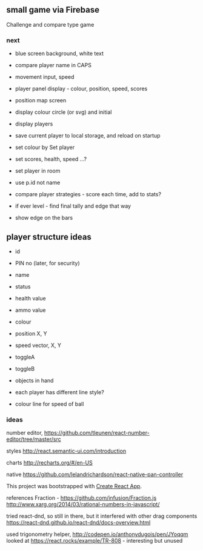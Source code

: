 ## small game via Firebase ##

Challenge and compare type game

### next ###


- blue screen background, white text

- compare player name in CAPS
- movement input, speed
- player panel display - colour, position, speed, scores

- position map screen
- display colour circle (or svg) and initial
- display players

- save current player to local storage, and reload on startup
- set colour by Set player
- set scores, health, speed ...?
- set player in room
- use p.id not name

- compare player strategies - score each time, add to stats?
- if ever level - find final tally and edge that way
- show edge on the bars



## player structure ideas ##
- id
- PIN no (later, for security)
- name
- status
- health value
- ammo value
- colour
- position X, Y
- speed vector, X, Y
- toggleA
- toggleB
- objects in hand

- each player has different line style?
- colour line for speed of ball

### ideas
number editor, https://github.com/tleunen/react-number-editor/tree/master/src

styles
http://react.semantic-ui.com/introduction

charts
http://recharts.org/#/en-US

native
https://github.com/lelandrichardson/react-native-pan-controller

This project was bootstrapped with [Create React App](https://github.com/facebookincubator/create-react-app).

references
Fraction - https://github.com/infusion/Fraction.js
http://www.xarg.org/2014/03/rational-numbers-in-javascript/  

tried react-dnd, so still in there, but it interfered with other drag components
https://react-dnd.github.io/react-dnd/docs-overview.html

used trigonometry helper,
http://codepen.io/anthonydugois/pen/JYoqqm
looked at https://react.rocks/example/TR-808 - interesting but unused
